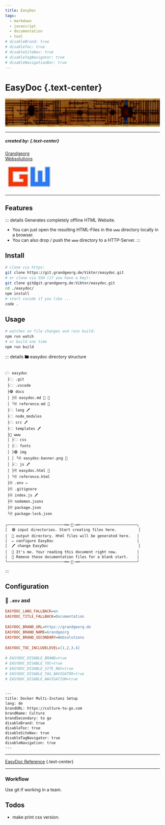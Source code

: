 ```yaml
---
title: EasyDoc
tags:
  - markdown
  - javascript
  - documentation
  - tool
# disableBrand: true
# disableToc: true
# disableSiteNav: true
# disableTagNavigator: true
# disableNavigationBar: true
---
```


# EasyDoc {.text-center}

![EasyDoc](img/easydoc-banner.png)

---
  
##### _created by:_ {.text-center}

<!-- BRAND HTML -->
<a class="brand-link" href="https:grandgeorg.de">
  <div class="brand">Grandgeorg</div>
  <div class="brand-second">Websolutions</div>
</a>
<svg width="156" height="84" viewBox="0 0 52 28" class="logo gw-logo" style="margin-top:0.5rem">
<path style="fill:#ff3300;stroke:#bf260066;stroke-width:2px;stroke-linecap:butt;stroke-linejoin:round;stroke-opacity:1" d="M 24,4 H 4 V 24 H 24 V 12 h -8 v 4 h 4 v 4 H 8 V 8 h 16 z"/>
<path style="fill:#267dff;stroke:#1d5ebf66;stroke-width:2px;stroke-linecap:butt;stroke-linejoin:round;stroke-opacity:1" d="M 48,4 V 24 H 28 V 4 h 4 v 16 h 4 V 8 h 4 v 12 h 4 V 4 Z" />
</svg>
<!-- :BRAND HTML -->

---

## Features

::: details Generates completely offline HTML Website.
-	You can just open the resulting HTML-Files in the ```www``` directory locally in a browser. 
-	You can also drop / push the ```www``` directory to a HTTP-Server.
:::



## Install

```bash
# clone via https:
git clone https://git.grandgeorg.de/Viktor/easydoc.git
# or clone via SSH (if you have a key):
git clone git@git.grandgeorg.de:Viktor/easydoc.git
cd ./easydoc/
npm install
# start vscode if you like ...
code .
```

## Usage

```bash
# watches on file changes and runs build:
npm run watch
# or build one time
npm run build
```

::: details 🖿 easydoc directory structure

```filetree

🗁 easydoc
 ├🗀 .git
 ├🗀 .vscode
 ├🟢 docs
 │ ├🗏 easydoc.md 📌 🖤
 │ └🗏 reference.md 🖤
 ├🗀 lang 🖊️
 ├🗀 node_modules
 ├🗀 src 🖊️
 ├🗀 templates 🖊️
 ├🔵 www
 │ ├🗀 css
 │ ├🗀 fonts
 │ ├🟢 img
 │ │ └🗏 easydoc-banner.png 🖤
 │ ├🗀 js 🖊️
 │ ├🗏 easydoc.html 📌
 │ └🗏 reference.html
 ├🗏 .env ✏️
 ├🗏 .gitignore
 ├🗏 index.js 🖊️
 ├🗏 nodemon.jsons
 ├🗏 package.json
 └🗏 package-lock.json

╭──────────────────────────═━┈💬┈━═──────────────────────────╮
│  🟢 input directories. Start creating files here.          │
│  🔵 output directory. Html files will be generated here.   │
│  ✏️ configure EasyDoc                                      │
│  🖊️ change EasyDoc                                         │
│  📌 It's me. Your reading this document right now.         │
│  🖤 Remove these documentation files for a blank start.    │
╰──────────────────────────═━┈💬┈━═──────────────────────────╯

```

:::

## Configuration

### 📜 ```.env``` asd

```ini
EASYDOC_LANG_FALLBACK=en
EASYDOC_TITLE_FALLBACK=Documentation

EASYDOC_BRAND_URL=https://grandgeorg.de
EASYDOC_BRAND_NAME=Grandgeorg
EASYDOC_BRAND_SECONDARY=Websolutions

EASYDOC_TOC_INCLUDELEVEL=[1,2,3,4]

# EASYDOC_DISABLE_BRAND=true
# EASYDOC_DISABLE_TOC=true
# EASYDOC_DISABLE_SITE_NAV=true
# EASYDOC_DISABLE_TAG_NAVIGATOR=true
# EASYDOC_DISABLE_NAVIGATION=true
```

```frontmatter

---
title: Docker Multi-Instanz Setup
lang: de
brandURL: https://culture-to-go.com
brandName: Culture
brandSecondary: to go
disableBrand: true
disableToc: true
disableSiteNav: true
disableTagNavigator: true
disableNavigation: true
---

```

--------------------------------------------------------------------------------
[EasyDoc Reference](reference.html) {.text-center}

--------------------------------------------------------------------------------

### Workflow

Use git if working in a team.

## Todos

- make print css version.